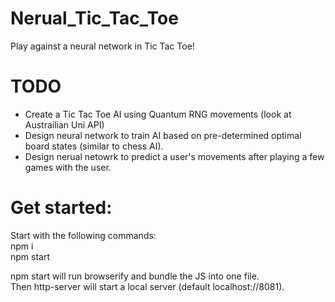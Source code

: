 # Nerual_Tic_Tac_Toe
Play against a neural network in Tic Tac Toe!


# TODO
- Create a Tic Tac Toe AI using Quantum RNG movements (look at Austrailian Uni API)
- Design neural network to train AI based on pre-determined optimal board states (similar to chess AI).
- Design nerual netowrk to predict a user's movements after playing a few games with the user.

# Get started:
Start with the following commands:  
npm i  
npm start  

npm start will run browserify and bundle the JS into one file.  
Then http-server will start a local server (default localhost://8081).